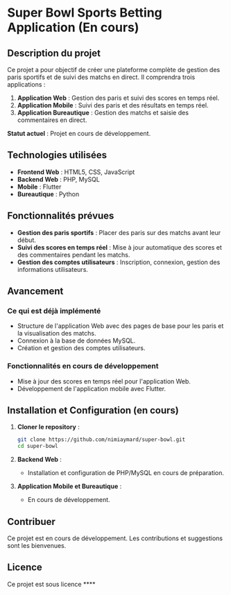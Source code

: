 # Super Bowl Sports Betting Application (En cours)

## Description du projet

Ce projet a pour objectif de créer une plateforme complète de gestion des paris sportifs et de suivi des matchs en direct. Il comprendra trois applications :
1. **Application Web** : Gestion des paris et suivi des scores en temps réel.
2. **Application Mobile** : Suivi des paris et des résultats en temps réel.
3. **Application Bureautique** : Gestion des matchs et saisie des commentaires en direct.

**Statut actuel** : Projet en cours de développement.

## Technologies utilisées

- **Frontend Web** : HTML5, CSS, JavaScript
- **Backend Web** : PHP, MySQL
- **Mobile** : Flutter
- **Bureautique** : Python

## Fonctionnalités prévues

- **Gestion des paris sportifs** : Placer des paris sur des matchs avant leur début.
- **Suivi des scores en temps réel** : Mise à jour automatique des scores et des commentaires pendant les matchs.
- **Gestion des comptes utilisateurs** : Inscription, connexion, gestion des informations utilisateurs.

## Avancement

### Ce qui est déjà implémenté
- Structure de l'application Web avec des pages de base pour les paris et la visualisation des matchs.
- Connexion à la base de données MySQL.
- Création et gestion des comptes utilisateurs.

### Fonctionnalités en cours de développement
- Mise à jour des scores en temps réel pour l'application Web.
- Développement de l'application mobile avec Flutter.

## Installation et Configuration (en cours)

1. **Cloner le repository** :
   ```bash
   git clone https://github.com/nimiaymard/super-bowl.git
   cd super-bowl
   ```

2. **Backend Web** :
   - Installation et configuration de PHP/MySQL en cours de préparation.

3. **Application Mobile et Bureautique** :
   - En cours de développement.

## Contribuer

Ce projet est en cours de développement. Les contributions et suggestions sont les bienvenues. 

## Licence

Ce projet est sous licence ****

